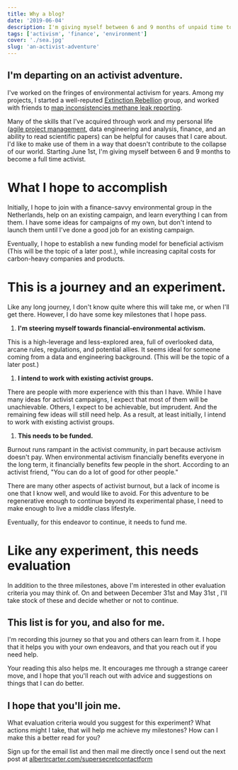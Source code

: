 ```yaml
---
title: Why a blog?
date: '2019-06-04'
description: I'm giving myself between 6 and 9 months of unpaid time to change careers.
tags: ['activism', 'finance', 'environment']
cover: './sea.jpg'
slug: 'an-activist-adventure'
---
```


## I'm departing on an activist adventure.

I've worked on the fringes of environmental activism for years. Among my projects, I started a well-reputed [Extinction Rebellion](https://xrscience.earth/) group, and worked with friends to [map inconsistencies methane leak reporting](http://lostleaks.csail.mit.edu/).

Many of the skills that I've acquired through work and my personal life ([agile project management](https://en.wikipedia.org/wiki/Agile_software_development), data engineering and analysis, finance, and an ability to read scientific papers) can be helpful for causes that I care about. I'd like to make use of them in a way that doesn't contribute to the collapse of our world. Starting June 1st, I'm giving myself between 6 and 9 months to become a full time activist.

# What I hope to accomplish

Initially, I hope to join with a finance-savvy environmental group in the Netherlands, help on an existing campaign, and learn everything I can from them. I have some ideas for campaigns of my own, but don't intend to launch them until I've done a good job for an existing campaign.

Eventually, I hope to establish a new funding model for beneficial activism (This will be the topic of a later post.), while increasing capital costs for carbon-heavy companies and products.

# This is a journey and an experiment.

Like any long journey, I don't know quite where this will take me, or when I'll get there. However, I do have some key milestones that I hope pass.

1. **I'm steering myself towards financial-environmental activism.**

This is a high-leverage and less-explored area, full of overlooked data, arcane rules, regulations, and potential allies. It seems ideal for someone coming from a data and engineering background. (This will be the topic of a later post.)

1. **I intend to work with existing activist groups.**

There are people with more experience with this than I have. While I have many ideas for activist campaigns, I expect that most of them will be unachievable. Others, I expect to be achievable, but imprudent. And the remaining few ideas will still need help. As a result, at least initially, I intend to work with existing activist groups.

1. **This needs to be funded.**

Burnout runs rampant in the activist community, in part because activism doesn't pay. When environmental activism financially benefits everyone in the long term, it financially benefits few people in the short. According to an activist friend, "You can do a lot of good for other people."

There are many other aspects of activist burnout, but a lack of income is one that I know well, and would like to avoid. For this adventure to be regenerative enough to continue beyond its experimental phase, I need to make enough to live a middle class lifestyle.

Eventually, for this endeavor to continue, it needs to fund me.

# Like any experiment, this needs evaluation

In addition to the three milestones, above I'm interested in other evaluation criteria you may think of. On and between December 31st and May 31st , I'll take stock of these and decide whether or not to continue.

## This list is for you, and also for me.

I'm recording this journey so that you and others can learn from it. I hope that it helps you with your own endeavors, and that you reach out if you need help.

Your reading this also helps me. It encourages me through a strange career move, and I hope that you'll reach out with advice and suggestions on things that I can do better.

## I hope that you'll join me.

What evaluation criteria would you suggest for this experiment? What actions might I take, that will help me achieve my milestones? How can I make this a better read for you?

Sign up for the email list and then mail me directly once I send out the next post at [albertrcarter.com/supersecretcontactform](https://albertrcarter.com/supersecretcontactform)
